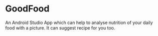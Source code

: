 # GoodFood
An Android Studio App which can help to analyse nutrition of your daily food with a picture. It can suggest recipe for you too.
